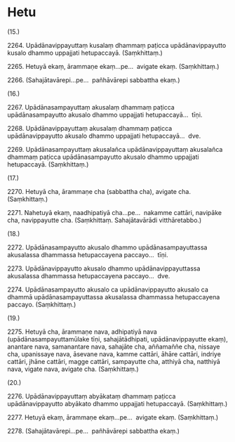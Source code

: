 # Hetu

(15.)

2264\. Upādānavippayuttaṃ kusalaṃ dhammaṃ paṭicca upādānavippayutto kusalo dhammo uppajjati hetupaccayā. (Saṃkhittaṃ.)

2265\. Hetuyā ekaṃ, ārammaṇe ekaṃ…pe…  avigate ekaṃ. (Saṃkhittaṃ.)

2266\. (Sahajātavārepi…pe…  pañhāvārepi sabbattha ekaṃ.)

(16.)

2267\. Upādānasampayuttaṃ akusalaṃ dhammaṃ paṭicca upādānasampayutto akusalo dhammo uppajjati hetupaccayā…  tīṇi.

2268\. Upādānavippayuttaṃ akusalaṃ dhammaṃ paṭicca upādānavippayutto akusalo dhammo uppajjati hetupaccayā…  dve.

2269\. Upādānasampayuttaṃ akusalañca upādānavippayuttaṃ akusalañca dhammaṃ paṭicca upādānasampayutto akusalo dhammo uppajjati hetupaccayā. (Saṃkhittaṃ.)

(17.)

2270\. Hetuyā cha, ārammaṇe cha (sabbattha cha), avigate cha. (Saṃkhittaṃ.)

2271\. Nahetuyā ekaṃ, naadhipatiyā cha…pe…  nakamme cattāri, navipāke cha, navippayutte cha. (Saṃkhittaṃ. Sahajātavārādi vitthāretabbo.)

(18.)

2272\. Upādānasampayutto akusalo dhammo upādānasampayuttassa akusalassa dhammassa hetupaccayena paccayo…  tīṇi.

2273\. Upādānavippayutto akusalo dhammo upādānavippayuttassa akusalassa dhammassa hetupaccayena paccayo…  dve.

2274\. Upādānasampayutto akusalo ca upādānavippayutto akusalo ca dhammā upādānasampayuttassa akusalassa dhammassa hetupaccayena paccayo. (Saṃkhittaṃ.)

(19.)

2275\. Hetuyā cha, ārammaṇe nava, adhipatiyā nava (upādānasampayuttamūlake tīṇi, sahajātādhipati, upādānavippayutte ekaṃ), anantare nava, samanantare nava, sahajāte cha, aññamaññe cha, nissaye cha, upanissaye nava, āsevane nava, kamme cattāri, āhāre cattāri, indriye cattāri, jhāne cattāri, magge cattāri, sampayutte cha, atthiyā cha, natthiyā nava, vigate nava, avigate cha. (Saṃkhittaṃ.)

(20.)

2276\. Upādānavippayuttaṃ abyākataṃ dhammaṃ paṭicca upādānavippayutto abyākato dhammo uppajjati hetupaccayā. (Saṃkhittaṃ.)

2277\. Hetuyā ekaṃ, ārammaṇe ekaṃ…pe…  avigate ekaṃ. (Saṃkhittaṃ.)

2278\. (Sahajātavārepi…pe…  pañhāvārepi sabbattha ekaṃ.)
